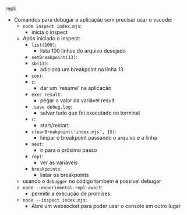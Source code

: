 repl:
- Comandos para debugar a aplicação sem precisar usar o vscode:
  - ```node inspect index.mjs```:
    - inicia o inspect
  - Após iniciado o inspect:
    - ```list(100)```:
      - lista 100 linhas do arquivo desejado
    - ```setBreakpoint(13)```:
    - ```sb(13)```:
      - adiciona um breakpoint na linha 13
    - ```cont```:
    - ```c```:
      - dar um 'resume' na aplicação
    - ```exec result```:
      - pegar o valor da variável result
    - ```.save debug.log```:
      - salvar tudo que foi executado no terminal
    - ```r```:
      - start/restart
    - ```clearBreakpoint('index.mjs', 15)```:
      - limpar o breakpoint passando o arquivo e a linha
    - ```next```:
      - ir para o próximo passo
    - ```repl```:
      - ver as variáveis
    - ```breakpoints```:
      - listar os breakpoints
  - usando o ```debugger``` no código também é possível debugar
  - ```node --experimental-repl-await```:
    - permitir a execução de promises
  - ```node --inspect index.mjs```:
    - Abre um websocket para poder usar o console em outro lugar